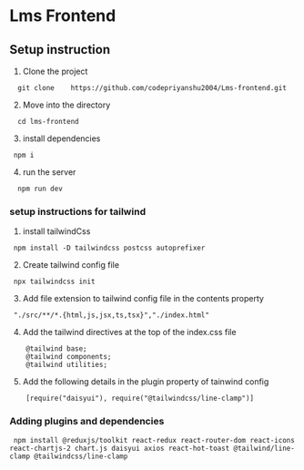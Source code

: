 
# Lms Frontend

## Setup instruction

1. Clone the project

```
  git clone    https://github.com/codepriyanshu2004/Lms-frontend.git
```

2. Move into the directory

```
  cd lms-frontend
```

3. install dependencies
```
 npm i

```

4. run the server

```
  npm run dev
```

### setup instructions for tailwind

1. install tailwindCss
```
 npm install -D tailwindcss postcss autoprefixer

```

2. Create tailwind config file
```
 npx tailwindcss init

```

3. Add file extension to tailwind config file in the contents property
```
 "./src/**/*.{html,js,jsx,ts,tsx}","./index.html"

```

4. Add the tailwind directives at the top of the index.css file
```
    @tailwind base;
    @tailwind components;
    @tailwind utilities;
```

5. Add the following details in the plugin property of tainwind config

```
    [require("daisyui"), require("@tailwindcss/line-clamp")]
```

### Adding plugins and dependencies

```
 npm install @reduxjs/toolkit react-redux react-router-dom react-icons react-chartjs-2 chart.js daisyui axios react-hot-toast @tailwind/line-clamp @tailwindcss/line-clamp
```
  

